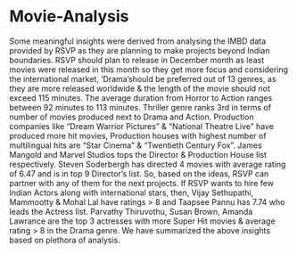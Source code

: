 # Movie-Analysis

Some meaningful insights were derived from analysing the IMBD data provided by RSVP as 
they are planning to make projects beyond Indian boundaries. 
RSVP should plan to release in December month as least movies were released in this month
so they get more focus and considering the international market, ‘Drama’should be preferred
out of 13 genres, as they are more released worldwide & the length of the movie should not 
exceed 115 minutes. The average duration from Horror to Action ranges between 92 minutes 
to 113 minutes. Thriller genre ranks 3rd in terms of number of movies produced next to Drama 
and Action. 
Production companies like “Dream Warrior Pictures” & “National Theatre Live” have 
produced more hit movies, Production houses with highest number of multilingual hits are
“Star Cinema” & “Twentieth Century Fox”. James Mangold and Marvel Studios tops the 
Director & Production House list respectively. Steven Soderbergh has directed 4 movies with 
average rating of 6.47 and is in top 9 Director’s list. So, based on the ideas, RSVP can partner 
with any of them for the next projects.
If RSVP wants to hire few Indian Actors along with international stars, then, Vijay Sethupathi,
Mammootty & Mohal Lal have ratings > 8 and Taapsee Pannu has 7.74 who leads the Actress 
list. Parvathy Thiruvothu, Susan Brown, Amanda Lawrance are the top 3 actresses with more
Super Hit movies & average rating > 8 in the Drama genre. 
We have summarized the above insights based on plethora of analysis.
